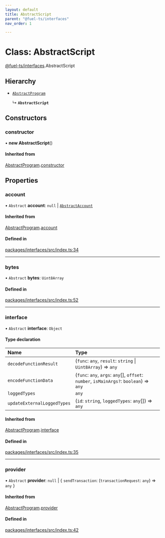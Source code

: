 ```yaml
---
layout: default
title: AbstractScript
parent: "@fuel-ts/interfaces"
nav_order: 1

---
```


# Class: AbstractScript

[@fuel-ts/interfaces](../index.md).AbstractScript

## Hierarchy

- [`AbstractProgram`](AbstractProgram.md)

  ↳ **`AbstractScript`**

## Constructors

### constructor

• **new AbstractScript**()

#### Inherited from

[AbstractProgram](AbstractProgram.md).[constructor](AbstractProgram.md#constructor)

## Properties

### account

• `Abstract` **account**: ``null`` \| [`AbstractAccount`](AbstractAccount.md)

#### Inherited from

[AbstractProgram](AbstractProgram.md).[account](AbstractProgram.md#account)

#### Defined in

[packages/interfaces/src/index.ts:34](https://github.com/FuelLabs/fuels-ts/blob/master/packages/interfaces/src/index.ts#L34)

___

### bytes

• `Abstract` **bytes**: `Uint8Array`

#### Defined in

[packages/interfaces/src/index.ts:52](https://github.com/FuelLabs/fuels-ts/blob/master/packages/interfaces/src/index.ts#L52)

___

### interface

• `Abstract` **interface**: `Object`

#### Type declaration

| Name | Type |
| :------ | :------ |
| `decodeFunctionResult` | (`func`: `any`, `result`: `string` \| `Uint8Array`) => `any` |
| `encodeFunctionData` | (`func`: `any`, `args`: `any`[], `offset`: `number`, `isMainArgs?`: `boolean`) => `any` |
| `loggedTypes` | `any` |
| `updateExternalLoggedTypes` | (`id`: `string`, `loggedTypes`: `any`[]) => `any` |

#### Inherited from

[AbstractProgram](AbstractProgram.md).[interface](AbstractProgram.md#interface)

#### Defined in

[packages/interfaces/src/index.ts:35](https://github.com/FuelLabs/fuels-ts/blob/master/packages/interfaces/src/index.ts#L35)

___

### provider

• `Abstract` **provider**: ``null`` \| { `sendTransaction`: (`transactionRequest`: `any`) => `any`  }

#### Inherited from

[AbstractProgram](AbstractProgram.md).[provider](AbstractProgram.md#provider)

#### Defined in

[packages/interfaces/src/index.ts:42](https://github.com/FuelLabs/fuels-ts/blob/master/packages/interfaces/src/index.ts#L42)
